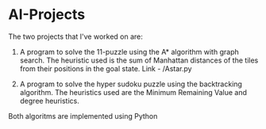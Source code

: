 # AI-Projects

The two projects that I've worked on are:

1. A program to solve the 11-puzzle using the A* algorithm with graph search. The heuristic
used is the sum of Manhattan distances of the tiles from their positions in the goal state.
Link - /Astar.py

2. A program to solve the hyper sudoku puzzle using the backtracking algorithm.
The heuristics used are the Minimum Remaining Value and degree heuristics.

Both algoritms are implemented using Python
